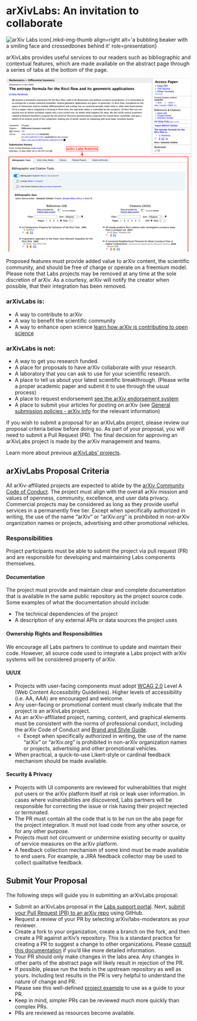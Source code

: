 # arXivLabs: An invitation to collaborate

![arXiv Labs icon](images/smileybones-labs-icon.png){.mkd-img-thumb align=right alt='a bubbling beaker with a smiling face and crossedbones behind it' role=presentation}

arXivLabs provides useful services to our readers such as bibliographic and contextual features, which are made available on the abstract page through a series of tabs at the bottom of the page. 

![arXiv Labs features](images/arXivLabsFeatures-01.png)

Proposed features must provide added value to arXiv content, the scientific community, and should be free of charge or operate on a freemium model. Please note that Labs projects may be removed at any time at the sole discretion of arXiv. As a courtesy, arXiv will notify the creator when possible, that their integration has been removed.


### arXivLabs is:

- A way to contribute to arXiv
- A way to benefit the scientific community
- A way to enhance open science [learn how arXiv is contributing to open science](../about/accessibility.md)

### arXivLabs is not:

- A way to get you research funded. 
- A place for proposals to have arXiv collaborate with your research.
- A laboratory that you can ask to use for your scientific research.
- A place to tell us about your latest scientific breakthrough. (Please write a proper academic paper and submit it to use through the usual process) 
- A place to request endorsement [see the arXiv endorsement system](../help/endorsement.md)
- A place to submit your articles for posting on arXiv (see [General submission policies - arXiv info](../help/submit/index.md) for the relevant information)

If you wish to submit a proposal for an arXIvLabs project, please review our proposal criteria below before doing so. As part of your proposal, you will need to submit a Pull Request (PR). The final decision for approving an arXivLabs project is made by the arXiv management and teams. 

Learn more about previous [arXivLabs’ projects](https://blog.arxiv.org/?s=labs).

## arXivLabs Proposal Criteria

All arXiv-affiliated projects are expected to abide by the [arXiv Community Code of Conduct](../help/policies/code_of_conduct.md). The project must align with the overall arXiv mission and values of openness, community, excellence, and user data privacy. Commercial projects may be considered as long as they provide useful services in a permanently free tier.
Except when specifically authorized in writing, the use of the name “arXiv” or “arXiv.org” is prohibited in non-arXiv organization names or projects, advertising and other promotional vehicles.


### Responsibilities

Project participants must be able to submit the project via pull request (PR) and are responsible for developing and maintaining Labs components themselves.

#### Documentation

The project must provide and maintain clear and complete documentation that is available in the same public repository as the project source code. 
Some examples of what the documentation should include: 
- The technical dependencies of the project
- A description of any external APIs or data sources the project uses

#### Ownership Rights and Responsibilities

We encourage all Labs partners to continue to update and maintain their code. However, all source code used to integrate a Labs project with arXiv systems will be considered property of arXiv.

#### UI/UX

- Projects with user-facing components must adopt [WCAG 2.0](http://www.w3.org/TR/2008/REC-WCAG20-20081211/) Level A (Web Content Accessibility Guidelines). Higher levels of accessibility (i.e. AA, AAA) are encouraged and welcome.
- Any user-facing or promotional content must clearly indicate that the project is an arXivLabs project.
- As an arXiv-affiliated project, naming, content, and graphical elements must be consistent with the norms of professional conduct, including the arXiv Code of Conduct and [Brand and Style Guide](../brand/index.md).
  - Except when specifically authorized in writing, the use of the name “arXiv” or “arXiv.org” is prohibited in non-arXiv organization names or projects, advertising and other promotional vehicles.
- When practical, a quick-to-use Likert-style or cardinal feedback mechanism should be made available.

#### Security & Privacy
- Projects with UI components are reviewed for vulnerabilities that might put users or the arXiv platform itself at risk or leak user information. In cases where vulnerabilities are discovered, Labs partners will be responsible for correcting the issue or risk having their project rejected or terminated.
- The PR must contain all the code that is to be run on the abs page for the project integration. It must not load code from any other source, or for any other purpose.
- Projects must not circumvent or undermine existing security or quality of service measures on the arXiv platform.
- A feedback collection mechanism of some kind must be made available to end users. For example, a JIRA feedback collector may be used to collect qualitative feedback.

## Submit Your Proposal

The following steps will guide you in submitting an arXivLabs proposal: 

- Submit an arXivLabs proposal in the [Labs support portal](https://arxiv-org.atlassian.net/servicedesk/customer/portal/6).
Next, [submit your Pull Request (PR) to an arXiv repo](https://github.com/arXiv) using GitHub. 
- Request a review of your PR by selecting arXiv/labs-moderators as your reviewer.
- Create a fork to your organization, create a branch on the fork, and then create a PR against arXiv’s repository. This is a standard practice for creating a PR to suggest a change to other organizations. Please [consult this documentation](https://docs.github.com/en/pull-requests/collaborating-with-pull-requests/proposing-changes-to-your-work-with-pull-requests/creating-a-pull-request-from-a-fork) if you’d like more detailed information. 
- Your PR should only make changes in the labs area. Any changes in other parts of the abstract page will likely result in rejection of the PR.
- If possible, please run the tests in the upstream repository as well as yours. Including test results in the PR is very helpful to understand the nature of change and PR.
- Please see this well-defined [project example](https://github.com/arXiv/arxiv-browse/pull/197) to use as a guide to your PR. 
- Keep in mind, simpler PRs can be reviewed much more quickly than complex PRs.
- PRs are reviewed as resources become available. 
